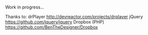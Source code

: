 Work in progress...

Thanks to:
drPlayer
http://devreactor.com/projects/drplayer
jQuery
https://github.com/jquery/jquery
Dropbox (PHP)
https://github.com/BenTheDesigner/Dropbox
